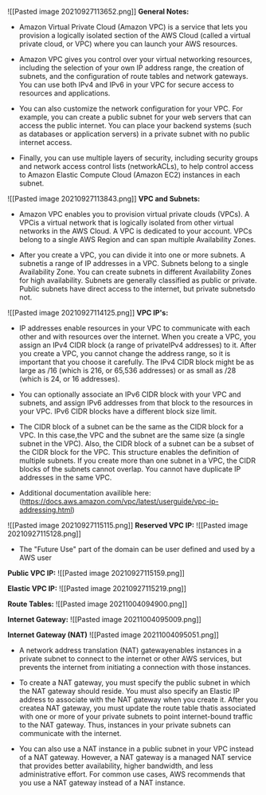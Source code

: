 ![[Pasted image 20210927113652.png]]
**General Notes:**
* Amazon Virtual Private Cloud (Amazon VPC) is a service that lets you provision a logically isolated section of the AWS Cloud (called a virtual private cloud, or VPC) where you can launch your AWS resources.

* Amazon VPC gives you control over your virtual networking resources, including the selection of your own IP address range, the creation of subnets, and the configuration of route tables and network gateways. You can use both IPv4 and IPv6 in your VPC for secure access to resources and applications.

* You can also customize the network configuration for your VPC. For example, you can create a public subnet for your web servers that can access the public internet. You can place your backend systems (such as databases or application servers) in a private subnet with no public internet access.

* Finally, you can use multiple layers of security, including security groups and network access control lists (networkACLs), to help control access to Amazon Elastic Compute Cloud (Amazon EC2) instances in each subnet.

![[Pasted image 20210927113843.png]]
**VPC and Subnets:**
* Amazon VPC enables you to provision virtual private clouds (VPCs). A VPCis a virtual network that is logically isolated from other virtual networks in the AWS Cloud. A VPC is dedicated to your account. VPCs belong to a single AWS Region and can span multiple Availability Zones.

* After you create a VPC, you can divide it into one or more subnets. A subnetis a range of IP addresses in a VPC. Subnets belong to a single Availability Zone. You can create subnets in different Availability Zones for high availability. Subnets are generally classified as public or private. Public subnets have direct access to the internet, but private subnetsdo not.

![[Pasted image 20210927114125.png]]
**VPC IP's:**
* IP addresses enable resources in your VPC to communicate with each other and with resources over the internet. When you create a VPC, you assign an IPv4 CIDR block (a range of privateIPv4 addresses) to it. After you create a VPC, you cannot change the address range, so it is important that you choose it carefully. The IPv4 CIDR block might be as large as /16 (which is 216, or 65,536 addresses) or as small as /28 (which is 24, or 16 addresses).

* You can optionally associate an IPv6 CIDR block with your VPC and subnets, and assign IPv6 addresses from that block to the resources in your VPC. IPv6 CIDR blocks have a different block size limit. 

* The CIDR block of a subnet can be the same as the CIDR block for a VPC. In this case,the VPC and the subnet are the same size (a single subnet in the VPC). Also, the CIDR block of a subnet can be a subset of the CIDR block for the VPC. This structure enables the definition of multiple subnets. If you create more than one subnet in a VPC, the CIDR blocks of the subnets cannot overlap. You cannot have duplicate IP addresses in the same VPC.

* Additional documentation availible here: (https://docs.aws.amazon.com/vpc/latest/userguide/vpc-ip-addressing.html)

![[Pasted image 20210927115115.png]]
**Reserved VPC IP:**
![[Pasted image 20210927115128.png]]
* The "Future Use" part of the domain can be user defined and used by a AWS user

**Public VPC IP:**
![[Pasted image 20210927115159.png]]

**Elastic VPC IP:**
![[Pasted image 20210927115219.png]]

**Route Tables:**
![[Pasted image 20211004094900.png]]

**Internet Gateway:**
![[Pasted image 20211004095009.png]]

**Internet Gateway (NAT)**
![[Pasted image 20211004095051.png]]
* A network address translation (NAT) gatewayenables instances in a private subnet to connect to the internet or other AWS services, but prevents the internet from initiating a connection with those instances.

* To create a NAT gateway, you must specify the public subnet in which the NAT gateway should reside. You must also specify an Elastic IP address to associate with the NAT gateway when you create it. After you createa NAT gateway, you must update the route table thatis associated with one or more of your private subnets to point internet-bound traffic to the NAT gateway. Thus, instances in your private subnets can communicate with the internet.

* You can also use a NAT instance in a public subnet in your VPC instead of a NAT gateway. However, a NAT gateway is a managed NAT service that provides better availability, higher bandwidth, and less administrative effort. For common use cases, AWS recommends that you use a NAT gateway instead of a NAT instance. 
